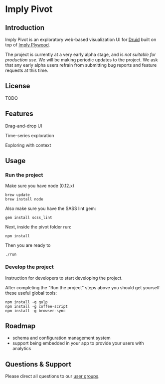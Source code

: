# Imply Pivot

## Introduction

Imply Pivot is an exploratory web-based visualization UI for [Druid](https://github.com/druid-io/druid) built on top of 
[Imply Plywood](https://github.com/implydata/plywood). 

The project is currently at a very early alpha stage, and is *not suitable for production use*. We will be making periodic updates to the project. 
We ask that any early alpha users refrain from submitting bug reports and feature requests at this time. 

## License

TODO

## Features

Drag-and-drop UI
<gif>

Time-series exploration
<gif>

Exploring with context
<gif>

## Usage

### Run the project

Make sure you have node (0.12.x)

```
brew update
brew install node
```

Also make sure you have the SASS lint gem:

```
gem install scss_lint
```

Next, inside the pivot folder run:

```
npm install
```

Then you are ready to

```
./run
```

### Develop the project

Instruction for developers to start developing the project.

After completing the "Run the project" steps above you should get yourself these useful global tools:

```
npm install -g gulp
npm install -g coffee-script
npm install -g browser-sync
```

## Roadmap

- schema and configuration management system
- support being embedded in your app to provide your users with analytics

## Questions & Support

Please direct all questions to our [user groups](https://groups.google.com/forum/#!forum/imply-user-group).
